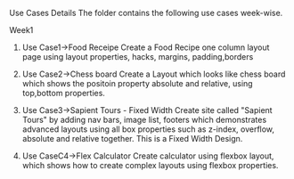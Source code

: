Use Cases Details
The folder contains the following use cases week-wise.

Week1
1. Use Case1->Food Receipe
Create a Food Recipe one column layout page using layout properties, hacks, margins, padding,borders

2. Use Case2->Chess board
Create a Layout which looks like chess board which shows the positoin property absolute and relative, using top,bottom properties.

3. Use Case3->Sapient Tours - Fixed Width
Create site called "Sapient Tours" by adding nav bars, image list, footers which demonstrates advanced layouts using all box properties such as z-index, overflow, absolute and relative together. This is a Fixed Width Design.

4. Use CaseC4->Flex Calculator
Create calculator using flexbox layout, which shows how to create complex layouts using flexbox properties.